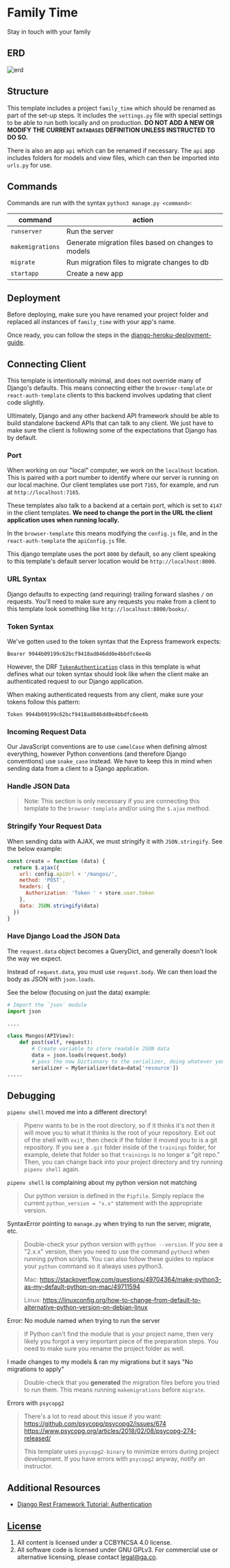 
# Family Time

Stay in touch with your family

## ERD

 ![erd](/img/family_time_erd.png)

## Structure

This template includes a project `family_time` which should be renamed
as part of the set-up steps. It includes the `settings.py` file with special
settings to be able to run both locally and on production. **DO NOT ADD A NEW
OR MODIFY THE CURRENT `DATABASES` DEFINITION UNLESS INSTRUCTED TO DO SO.**

There is also an app `api` which can be renamed if necessary. The `api` app
includes folders for models and view files, which can then be imported into
`urls.py` for use.

## Commands

Commands are run with the syntax `python3 manage.py <command>`:

| command | action |
|---------|--------|
| `runserver`  |  Run the server |
| `makemigrations`  | Generate migration files based on changes to models  |
| `migrate`  | Run migration files to migrate changes to db  |
| `startapp`  | Create a new app  |

## Deployment

Before deploying, make sure you have renamed your project folder and replaced
all instances of `family_time` with your app's name.

Once ready, you can follow the steps in the [django-heroku-deployment-guide](https://git.generalassemb.ly/ga-wdi-boston/django-heroku-deployment-guide).

## Connecting Client

This template is intentionally minimal, and does not override many of Django's
defaults. This means connecting either the `browser-template` or `react-auth-template` clients to this backend involves updating that client code slightly.

Ultimately, Django and any other backend API framework should be able to build
standalone backend APIs that can talk to any client. We just have to make sure
the client is following some of the expectations that Django has by default.

### Port

When working on our "local" computer, we work on the `localhost` location. This
is paired with a port number to identify where our server is running on our
local machine. Our client templates use port `7165`, for example, and run at
`http://localhost:7165`.

These templates also talk to a backend at a certain port, which is set to `4147`
in the client templates. **We need to change the port in the URL the client
application uses when running locally.**

In the `browser-template` this means modifying the `config.js` file, and in the
`react-auth-template` the `apiConfig.js` file.

This django template uses the port `8000` by default, so any client speaking to
this template's default server location would be `http://localhost:8000`.

### URL Syntax

Django defaults to expecting (and requiring) trailing forward slashes `/` on
requests. You'll need to make sure any requests you make from a client to this
template look something like `http://localhost:8000/books/`.

### Token Syntax

We've gotten used to the token syntax that the Express framework expects:

```
Bearer 9944b09199c62bcf9418ad846dd0e4bbdfc6ee4b
```

However, the DRF [`TokenAuthentication`](https://www.django-rest-framework.org/api-guide/authentication/#tokenauthentication) class in this template is what defines
what our token syntax should look like when the client make an authenticated
request to our Django application.

When making authenticated requests from any client, make sure your tokens
follow this pattern:

```
Token 9944b09199c62bcf9418ad846dd0e4bbdfc6ee4b
```

### Incoming Request Data

Our JavaScript conventions are to use `camelCase` when defining almost everything, however Python conventions (and therefore Django conventions) use
`snake_case` instead. We have to keep this in mind when sending data from a
client to a Django application.

### Handle JSON Data

> Note: This section is only necessary if you are connecting this template to
> the `browser-template` and/or using the `$.ajax` method.

### Stringify Your Request Data

When sending data with AJAX, we must stringify it with `JSON.stringify`. See the below example:

```js
const create = function (data) {
  return $.ajax({
    url: config.apiUrl + '/mangos/',
    method: 'POST',
    headers: {
      Authorization: 'Token ' + store.user.token
    },
    data: JSON.stringify(data)
  })
}
```

### Have Django Load the JSON Data

The `request.data` object becomes a QueryDict, and generally doesn't look the way we expect.

Instead of `request.data`, you must use `request.body`. We can then load the body as JSON with `json.loads`.

See the below (focusing on just the data) example:

```py
# Import the `json` module
import json

....

class Mangos(APIView):
    def post(self, request):
        # Create variable to store readable JSON data
        data = json.loads(request.body)
        # pass the now Dictionary to the serializer, doing whatever you need
        serializer = MySerializer(data=data['resource'])
.....

```

## Debugging

`pipenv shell` moved me into a different directory!

> Pipenv wants to be in the root directory, so if it thinks it's not then it
> will move you to what it thinks is the root of your repository. Exit out
> of the shell with `exit`, then check if the folder it moved you to is a git
> repository. If you see a `.git` folder inside of the `trainings` folder,
> for example, delete that folder so that `trainings` is no longer a "git repo."
> Then, you can change back into your project directory and try running
> `pipenv shell` again.

`pipenv shell` is complaining about my python version not matching

> Our python version is defined in the `Pipfile`. Simply replace the current
> `python_version = "x.x"` statement with the appropriate version.

SyntaxError pointing to `manage.py` when trying to run the server, migrate, etc.

> Double-check your python version with `python --version`. If you see a "2.x.x"
> version, then you need to use the command `python3` when running python
> scripts. You can also follow these guides to replace your `python` command so
> it always uses python3.
>
> Mac: https://stackoverflow.com/questions/49704364/make-python3-as-my-default-python-on-mac/49711594
>
> Linux: https://linuxconfig.org/how-to-change-from-default-to-alternative-python-version-on-debian-linux

Error: No module named <my-projects-name> when trying to run the server

> If Python can't find the module that is your project name, then very likely
> you forgot a very important piece of the preparation steps. You need to
> make sure you rename the project folder as well.

I made changes to my models & ran my migrations but it says "No migrations to apply"

> Double-check that you **generated** the migration files before you tried
> to run them. This means running `makemigrations` before `migrate`.

Errors with `psycopg2`

> There's a lot to read about this issue if you want:
> https://github.com/psycopg/psycopg2/issues/674
> https://www.psycopg.org/articles/2018/02/08/psycopg-274-released/
>
> This template uses `psycopg2-binary` to minimize errors during project
> development. If you have errors with `psycopg2` anyway, notify an instructor.

## Additional Resources

- [Django Rest Framework Tutorial: Authentication](https://www.django-rest-framework.org/api-guide/authentication)

## [License](LICENSE)

1.  All content is licensed under a CC­BY­NC­SA 4.0 license.
1.  All software code is licensed under GNU GPLv3. For commercial use or
    alternative licensing, please contact legal@ga.co.
